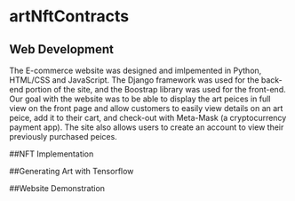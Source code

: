 # artNftContracts


## Web Development
The E-commerce website was designed and imlpemented in Python, HTML/CSS and JavaScript. The Django framework was used for the back-end portion of the site, and the Boostrap library was used for the front-end. Our goal with the website was to be able to display the art peices in full view on the front page and allow customers to easily view details on an art peice, add it to their cart, and check-out with Meta-Mask (a cryptocurrency payment app). The site also allows users to create an account to view their previously purchased peices.

##NFT Implementation

##Generating Art with Tensorflow

##Website Demonstration
